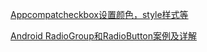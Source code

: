 
[Appcompatcheckbox设置颜色，style样式等](http://www.voidcn.com/blog/dreamsever/article/p-6165500.html)

[Android RadioGroup和RadioButton案例及详解](http://blog.csdn.net/fygwfygyiq/article/details/50526530)


